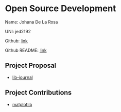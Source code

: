 # Open Source Development

Name: Johana De La Rosa

UNI: jed2192

Github: [link](https://github.com/jedlr)

Github README: [link](https://github.com/jedlr/jedlr/blob/main/README.md)

## Project Proposal

* [lib-journal](../projects/python/lib-journal.md)

## Project Contributions

* [matplotlib](../projects/python/matplotlib.md)
